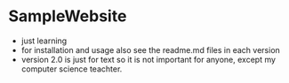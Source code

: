 # SampleWebsite
- just learning
- for installation and usage also see the readme.md files in each version
- version 2.0 is just for text so it is not important for anyone, except my computer science teachter.
